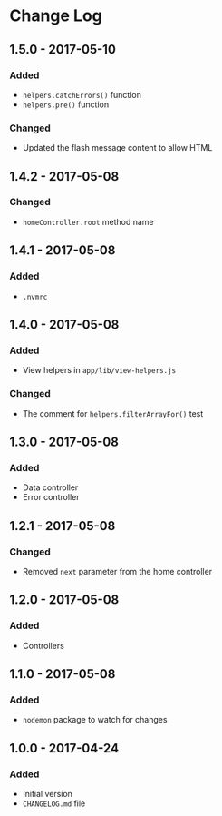 # Change Log

## 1.5.0 - 2017-05-10

### Added

- `helpers.catchErrors()` function
- `helpers.pre()` function

### Changed

- Updated the flash message content to allow HTML

## 1.4.2 - 2017-05-08

### Changed

- `homeController.root` method name

## 1.4.1 - 2017-05-08

### Added

- `.nvmrc`

## 1.4.0 - 2017-05-08

### Added

- View helpers in `app/lib/view-helpers.js`

### Changed

- The comment for `helpers.filterArrayFor()` test

## 1.3.0 - 2017-05-08

### Added

- Data controller
- Error controller

## 1.2.1 - 2017-05-08

### Changed

- Removed `next` parameter from the home controller

## 1.2.0 - 2017-05-08

### Added

- Controllers

## 1.1.0 - 2017-05-08

### Added

- `nodemon` package to watch for changes

## 1.0.0 - 2017-04-24

### Added

- Initial version
- `CHANGELOG.md` file
